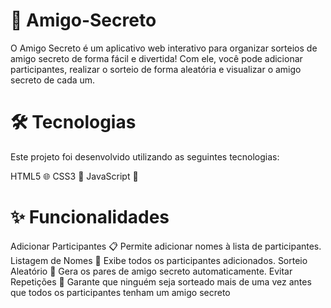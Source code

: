 # 🎁 Amigo-Secreto
O Amigo Secreto é um aplicativo web interativo para organizar sorteios de amigo secreto de forma fácil e divertida! Com ele, você pode adicionar participantes, realizar o sorteio de forma aleatória e visualizar o amigo secreto de cada um.

# 🛠 Tecnologias
Este projeto foi desenvolvido utilizando as seguintes tecnologias:

HTML5 🌐
CSS3 🎨
JavaScript 📜

# ✨ Funcionalidades
Adicionar Participantes 📋
Permite adicionar nomes à lista de participantes.
Listagem de Nomes 📝
Exibe todos os participantes adicionados.
Sorteio Aleatório 🔄
Gera os pares de amigo secreto automaticamente.
Evitar Repetições 🔄
Garante que ninguém seja sorteado mais de uma vez antes que todos os participantes tenham um amigo secreto
